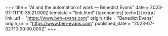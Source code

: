 +++
title = "AI and the automation of work — Benedict Evans"
date = 2023-07-11T10:35:21.000Z
template = "link.html"
[taxonomies]
tech=[]
[extra]
link_url = "https://www.ben-evans.com"
origin_title = "Benedict Evans"
origin_url = "https://www.ben-evans.com"
published_date = "2023-07-02T10:00:00.000Z"
+++